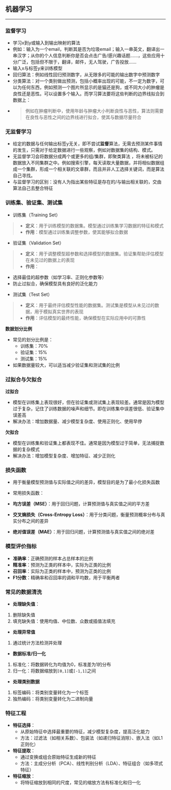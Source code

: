 ## **机器学习**
***
### **监督学习**
* 学习x到y或输入到输出映射的算法
* 例如：输入为一个email，判断其是否为垃圾email；输入一串英文，翻译出一串汉字；从你的个人信息判断你是否会点击广告/感兴趣话题......，这些应用十分广泛，包括但不限于，翻译，邮件，无人驾驶，广告投放......
* 输入x与标签y来训练模型
* 回归算法：例如线性回归预测数字，从无限多的可能的输出数字中预测数字
* 分类算法：对一个类别做出预测，包括小概率出现的可能，不一定为数字，可以为任何东西，例如预测一个图片所显示的是猫还是狗，或不同大小的肿瘤是良性还是恶性。可以设置多个输入。而学习算法要将这些判断的边界线拟合到数据上：
* >例如在肿瘤判断中，使用年龄与肿瘤大小判断良性与恶性，算法则需要在良性与恶性之间的边界线进行拟合，使其与数据尽量符合

### **无监督学习**
* 给定的数据与任何输出标签y无关，即不尝试**监督**算法，无需去预测某件事情的发生，只需对于给定数据进行一些观察，例如对数据集的结构、模式。
* 无监督学习会将数据分成两个或更多的组/集群，即聚类算法 ，将未被标记的数据放入不同集群之中。例如搜索引擎，每天读取大量数据，并将相似数据组成一个集群，形成一个相关联的文章群，而且并非人工选择关键词，而是算法自己寻找。
* 与监督学习的区别：没有人为指出某些特征是存在的/与输出相关联的，交由算法自己去整合特征

### **训练集、验证集、测试集**

* 训练集（Training Set）

>- **定义**：用于训练模型的数据集。模型通过训练集学习数据的特征和模式
>- **作用**：模型通过训练集调整参数，使其能够拟合数据

* 验证集（Validation Set）

>- **定义**：用于调整模型超参数和选择模型的数据集。验证集帮助评估模型在未见过的数据上的表现
>- **作用**：
  - 选择最佳的超参数（如学习率、正则化参数等）
  - 防止过拟合，确保模型具有良好的泛化能力

* 测试集（Test Set）

>- **定义**：用于最终评估模型性能的数据集。测试集是模型从未见过的数据，用于模拟真实世界的表现
>- **作用**：评估模型的最终性能，确保模型在实际应用中的可靠性

**数据划分比例**

- 常见的划分比例是：
  - 训练集：70%
  - 验证集：15%
  - 测试集：15%
- 如果数据量较大，可以适当减少验证集和测试集的比例

### 过拟合与欠拟合
**过拟合**

*  模型在训练集上表现很好，但在验证集或测试集上表现较差。通常是因为模型过于复杂，记住了训练数据的噪声和细节。即在训练集中误差很低、验证集中误差高
*  解决办法：增加数据量、减少模型复杂度、使用正则化、使用早停

**欠拟合**
* 模型在训练集和验证集上都表现不佳。通常是因为模型过于简单，无法捕捉数据的复杂模式
* 解决办法：增加模型复杂度、增加特征、减少正则化

### 损失函数
* 用于衡量模型预测值与实际值之间的差异，模型目的是为了最小化损失函数
* 常用损失函数：
* **均方误差（MSE）**：用于回归问题，计算预测值与真实值之间的平方差

* **交叉熵损失（Cross-Entropy Loss）**：用于分类问题，衡量预测概率分布与真实分布之间的差异

* **绝对值误差（MAE）**：用于回归问题，计算预测值与真实值之间的绝对差

### 模型评价指标
* **准确率**：正确预测的样本占总样本的比例
* **精准率**：预测为正类的样本中，实际为正类的比例
* **召回率**：实际为正类的样本中，预测为正类的比例
* **F1分数**：精确率和召回率的调和平均数，用于平衡两者

### 常见的数据清洗
* **处理缺失值**：
1. 删除缺失值
2. 填充缺失值：使用均值、中位数、众数或插值法填充
* **处理异常值**
1. 通过统计方法检测并处理
* **数据标准/归一化**
1. 标准化：将数据转化为均值为0，标准差为1的分布
2. 归一化：将数据缩放到`[0,1]`或`[-1,1]`之间
* **处理类别数据**
1. 标签编码：将类别变量转化为一个标签
2. 独热编码：将类别变量转化为二进制向量

### 特征工程

- **特征选择**：
  - 从原始特征中选择最重要的特征，减少模型复杂度，提高泛化能力
  - 方法：过滤法（如相关系数）、包装法（如递归特征消除）、嵌入法（如L1正则化）
- **特征提取**：
  - 通过变换或组合原始特征生成新的特征
  - 方法：主成分分析（PCA）、线性判别分析（LDA）、特征组合（如多项式特征）
- **特征缩放**：
  - 将特征缩放到相同的尺度，常见的缩放方法有标准化和归一化
